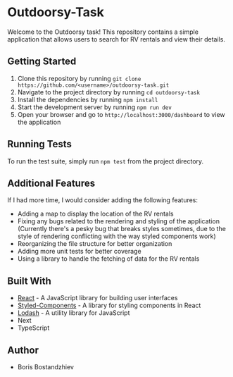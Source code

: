 # Outdoorsy-Task

Welcome to the Outdoorsy task! This repository contains a simple application that allows users to search for RV rentals and view their details.

## Getting Started

1. Clone this repository by running `git clone https://github.com/<username>/outdoorsy-task.git`
2. Navigate to the project directory by running `cd outdoorsy-task`
3. Install the dependencies by running `npm install`
4. Start the development server by running `npm run dev`
5. Open your browser and go to `http://localhost:3000/dashboard` to view the application

## Running Tests

To run the test suite, simply run `npm test` from the project directory.

## Additional Features

If I had more time, I would consider adding the following features:

- Adding a map to display the location of the RV rentals
- Fixing any bugs related to the rendering and styling of the application (Currently there's a pesky bug that breaks styles sometimes, due to the style of rendering conflicting with the way styled components work)
- Reorganizing the file structure for better organization
- Adding more unit tests for better coverage
- Using a library to handle the fetching of data for the RV rentals

## Built With

- [React](https://reactjs.org/) - A JavaScript library for building user interfaces
- [Styled-Components](https://styled-components.com/) - A library for styling components in React
- [Lodash](https://lodash.com/) - A utility library for JavaScript
- Next
- TypeScript

## Author

- Boris Bostandzhiev
